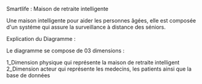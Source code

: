 Smartlife : Maison de retraite intelligente 


Une maison intelligente pour aider les personnes âgées, elle est composée d'un systéme qui assure la surveillance à distance des séniors.


Explication du Diagramme : 

Le diagramme se compose de 03 dimensions :


1_Dimension physique qui représente la maison de retraite intelligent 
2_Dimension acteur qui représente les medecins, les patients ainsi que la base de données 
